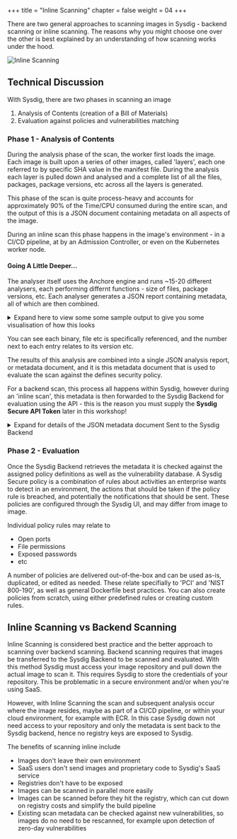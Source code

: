 
+++
title = "Inline Scanning"
chapter = false
weight = 04
+++

There are two general approaches to scanning images in Sysdig - backend scanning or inline scanning.  The reasons why you might choose one over the other is best explained by an understanding of how scanning works under the hood.

![Inline Scanning](/images/00_introduction/inline_scanning01.png)

<!-- <img src=/images/00_introduction/inline_scanning01.png width="50%" height="50%"> -->

## Technical Discussion

With Sysdig, there are two phases in scanning an image

1. Analysis of Contents (creation of a Bill of Materials)
2. Evaluation against policies and vulnerabilities matching

### Phase 1 - Analysis of Contents

During the analysis phase of the scan, the worker first loads the image.  Each image is built upon a series of other images, called 'layers', each one referred to by specific SHA value in the manifest file. During the analysis each layer is pulled down and analysed and a complete list of all the files, packages, package versions, etc across all the layers is generated.

This phase of the scan is quite process-heavy and accounts for approximately 90% of the Time/CPU consumed during the entire scan, and the output of this is a JSON document containing metadata on all aspects of the image.

During an inline scan this phase happens in the image's environment - in a CI/CD pipeline, at by an Admission Controller, or even on the Kubernetes worker node.

#### Going A Little Deeper...

The analyser itself uses the Anchore engine and runs ~15-20 different analysers, each performing differnt functions - size of files, package versions, etc. Each analyser generates a JSON report containing metadata, all of which are then combined.

<details>
<summary>Expand here to view some some sample output to give you some visualisation of how this looks</summary>

    ```
    {
      "document": [
        {
          "image": {
            "imageId": "f35646e83998b844c3f067e5a2cff84cdf0967627031aeda3042d78996b68d35",
            "imagedata": {
              "analysis_report": {
                "analyzer_meta": {
                  "analyzer_meta": {
                    "base": {
                      "DISTRO": "debian",
                      "DISTROVERS": "10",
                      "LIKEDISTRO": "debian"
                    }
                  }
                },
                "file_checksums": {
                  "files.md5sums": {
                    "base": {
                      "/bin": "DIRECTORY_OR_OTHER",
                      "/bin/bash": "4600132e6a7ae0d451566943a9e79736",
                      "/bin/cat": "44b8726219e0d2929e9150210bfbb544",
                      "/bin/chgrp": "2befb2d66eee50af3fd5eb0b30102841",
                      "/bin/chmod": "737ae4345da6e93c44fe9b11b12defe1",
                      "/bin/chown": "8680c8e619194af847c009a97fd4ebe2",
                      "/bin/cp": "d38d5be99452fb23cce11fc7756c1594",
                      "/bin/dash": "895aea5b87d9d6cbd73537a9b2d45cff",
                      "/bin/date": "b175b76c42bf04d764f3f5d7e4f3c69c",
                      "/bin/dd": "1f90de0a1b75febeda1936a1ed9e1066",
                      "/bin/df": "b50d93d2ab75977d129baf0078becb96",
                      "/bin/dir": "3c76bcda677ed3ff9901d6e770ebca3d",
                      "/bin/dmesg": "ea95ebcd2794014a5f933f7b6434e31c",
    ...
    ```
</details>

You can see each binary, file etc is specifically referenced, and the number next to each entry relates to its version etc.

The results of this analysis are combined into a single JSON analysis report, or metadata document, and it is this metadata document that is used to evaluate the scan against the defines security policy.

For a backend scan, this process all happens within Sysdig, however during an 'inline scan', this metadata is then forwarded to the Sysdig Backend for evaluation using the API - this is the reason you must supply the **Sysdig Secure API Token** later in this workshop!

<details>
<summary>Expand for details of the JSON metadata document Sent to the Sysdig Backend</summary>
```
[
 {
  "sha256:36c7b282abd0186e01419f2e58743e1bf635808231049bbc9d77e59e3a8e4914": {
   "docker.io/amazon/amazon-ecs-sample:latest": [
    {
     "detail": {},
     "last_evaluation": "2020-10-21T11:08:22Z",
     "policyId": "default",
     "status": "fail"
    }
   ]
  }
 }
]
Status is fail
Result Details:
[
 {
  "sha256:36c7b282abd0186e01419f2e58743e1bf635808231049bbc9d77e59e3a8e4914": {
   "docker.io/amazon/amazon-ecs-sample:latest": [
    {
     "detail": {
      "policy": {
       "blacklisted_images": [],
       "comment": "Default Sysdig policy bundle for new customers.",
       "id": "default",
       "mappings": [
        {
         "id": "mapping_1CI5tw3zxNL9b344sSsXBfth3dW",
         "image": {
          "type": "tag",
          "value": "*"
         },
         "name": "default",
         "policy_ids": [
          "default"
         ],
         "registry": "*",
         "repository": "*",
         "whitelist_ids": [
          "global"
         ]
        }
       ],
       "name": "Default Sysdig policy bundle",
       "policies": [
        {
         "comment": "System default policy",
         "id": "default",
         "name": "DefaultPolicy",
         "rules": [
          {
           "action": "WARN",
           "gate": "dockerfile",
           "id": "rule_1FlJOnK9qdRSRcTNrfz3IUZXbou",
           "params": [
            {
             "name": "instruction",
             "value": "HEALTHCHECK"
            },
            {
             "name": "check",
             "value": "not_exists"
            }
           ],
           "trigger": "instruction"
          },
          {
           "action": "WARN",
...
```
</details>


### Phase 2 - Evaluation

Once the Sysdig Backend retrieves the metadata it is checked against the assigned policy definitions as well as the vulnerability database.  A Sysdig Secure policy is a combination of rules about activities an enterprise wants to detect in an environment, the actions that should be taken if the policy rule is breached, and potentially the notifications that should be sent.  These policies are configured through the Sysdig UI, and may differ from image to image.

Individual policy rules may relate to

 - Open ports
 - File permissions
 - Exposed passwords
 - etc

A number of policies are delivered out-of-the-box and can be used as-is, duplicated, or edited as needed. These relate specifially to 'PCI' and 'NIST 800-190', as well as general Dockerfile best practices.  You can also create policies from scratch, using either predefined rules or creating custom rules.


## Inline Scanning vs Backend Scanning

Inline Scanning is considered best practice and the better approach to scanning over backend scanning. Backend scanning requires that images be transferred to the Sysdig Backend to be scanned and evaluated.  With this method Sysdig must access your image repository and pull down the actual image to scan it. This requires Sysdig to store the credentials of your repository. This be problematic in a secure environment and/or when you're using SaaS.

However, with Inline Scanning the scan and subsequent analysis occur where the image resides, maybe as part of a CI/CD pipeline, or within your cloud environment, for example with ECR. In this case Sysdig down not need access to your repository and only the metadata is sent back to the Sysdig backend, hence no registry keys are exposed to Sysdig.

The benefits of scanning inline include

 - Images don't leave their own environment
 - SaaS users don't send images and proprietary code to Sysdig's SaaS service
 - Registries don't have to be exposed
 - Images can be scanned in parallel more easily
 - Images can be scanned before they hit the registry, which can cut down on registry costs and simplify the build pipeline
 - Existing scan metadata can be checked against new vulnerabilities, so images do no need to be rescanned, for example upon detection of zero-day vulnerabilities
